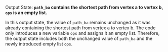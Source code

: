 Output State: **`path_ba` contains the shortest path from vertex a to vertex b, `ops` is an empty list.**

In this output state, the value of `path_ba` remains unchanged as it was already containing the shortest path from vertex a to vertex b. The code only introduces a new variable `ops` and assigns it an empty list. Therefore, the output state includes both the unchanged value of `path_ba` and the newly introduced empty list `ops`.